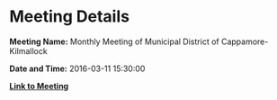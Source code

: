 # Meeting Details

**Meeting Name:** Monthly Meeting of Municipal District of Cappamore-Kilmallock

**Date and Time:** 2016-03-11 15:30:00

**[Link to Meeting](https://www.limerick.ie/council/whats-on/monthly-meeting-municipal-district-cappamore-kilmallock-25)**
